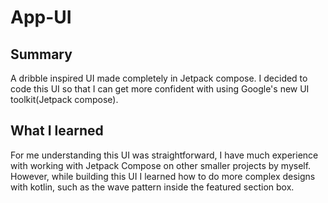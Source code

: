 # App-UI


## Summary

A dribble inspired UI made completely in Jetpack compose.
I decided to code this UI so that I can get more confident with using Google's new UI toolkit(Jetpack compose).

## What I learned 

For me understanding this UI was straightforward, I have much experience with working with Jetpack Compose on other smaller projects by myself. However, while building this UI I learned how to do more complex designs with kotlin, such as the wave pattern inside the featured section box.
